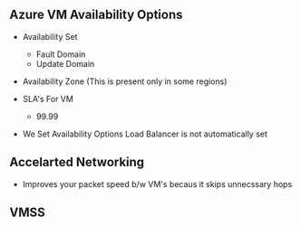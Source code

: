 ## Azure VM Availability Options

* Availability Set
  * Fault Domain
  * Update Domain
* Availability Zone (This is present only in some regions)


* SLA's For VM
    * 99.99

* We Set Availability Options Load Balancer is not automatically set

## Accelarted Networking
  * Improves your packet speed b/w VM's becaus it skips unnecssary hops


## VMSS